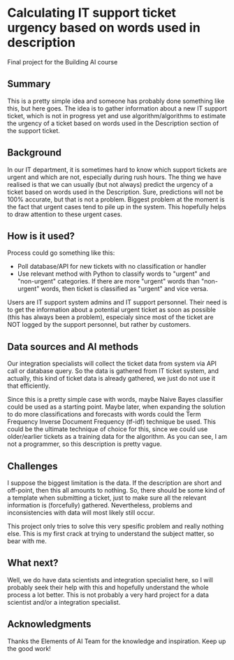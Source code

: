 # Calculating IT support ticket urgency based on words used in description

Final project for the Building AI course

## Summary

This is a pretty simple idea and someone has probably done something like this, but here goes. The idea is to gather information about a new IT support ticket, which is not in progress yet and use algorithm/algorithms to estimate the urgency of a ticket based on words used in the Description section of the support ticket.


## Background

In our IT department, it is sometimes hard to know which support tickets are urgent and which are not, especially during rush hours. The thing we have realised is that we can usually (but not always) predict the urgency of a ticket based on words used in the Description. Sure, predictions will not be 100% accurate, but that is not a problem. Biggest problem at the moment is the fact that urgent cases tend to pile up in the system. This hopefully helps to draw attention to these urgent cases.


## How is it used?

Process could go something like this:
- Poll database/API for new tickets with no classification or handler
- Use relevant method with Python to classify words  to "urgent" and "non-urgent" categories. If there are more "urgent" words than "non-urgent" words, then ticket is classified as "urgent" and vice versa.

Users are IT support system admins and IT support personnel. Their need is to get the information about a potential urgent ticket as soon as possible (this has always been a problem), especialy since most of the ticket are NOT logged by the support personnel, but rather by customers.

## Data sources and AI methods

Our integration specialists will collect the ticket data from system via API call or database query. So the data is gathered from IT ticket system, and actually, this kind of ticket data is already gathered, we just do not use it that efficiently.

Since this is a pretty simple case with words, maybe Naive Bayes classifier could be used as a starting point. Maybe later, when expanding the solution to do more classifications and forecasts with words could the Term Frequency Inverse Document Frequency (tf-idf) technique be used. This could be the ultimate technique of choice for this, since we could use older/earlier tickets as a training data for the algorithm. As you can see, I am not a programmer, so this description is pretty vague.

## Challenges

I suppose the biggest limitation is the data. If the description are short and off-point, then this all amounts to nothing. So, there should be some kind of a template when submitting a ticket, just to make sure all the relevant information is (forcefully) gathered. Nevertheless, problems and inconsistencies with data will most likely still occur.

This project only tries to solve this very spesific problem and really nothing else. This is my first crack at trying to understand the subject matter, so bear with me.

## What next?

Well, we do have data scientists and integration specialist here, so I will probably seek their help with this and hopefully understand the whole process a lot better. This is not probably a very hard project for a data scientist and/or a integration specialist.

## Acknowledgments

Thanks the Elements of AI Team for the knowledge and inspiration. Keep up the good work!
